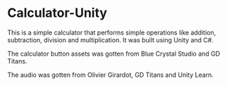 # Calculator-Unity
This is a simple calculator that performs simple operations like addition, subtraction, division and multiplication. It was built using Unity and C#.

The calculator button assets was gotten from Blue Crystal Studio and GD Titans. 

The audio was gotten from Olivier Girardot, GD Titans and Unity Learn.
